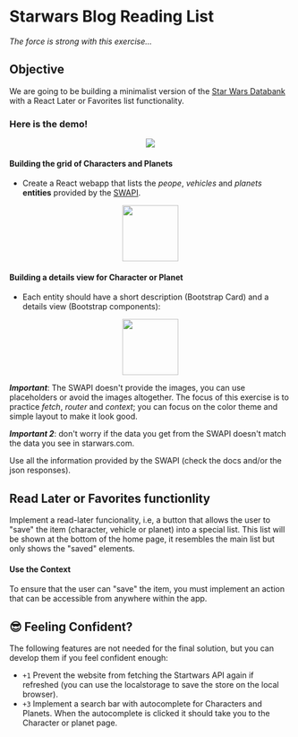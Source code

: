 # Starwars Blog Reading List

_The force is strong with this exercise..._

## Objective

We are going to be building a minimalist version of the [Star Wars Databank](https://www.starwars.com/databank) with a React Later or Favorites list functionality.

### Here is the demo!

<p align="center">
   <img src="https://projects.breatheco.de/json?slug=startwars-blog-reading-list&preview" />
</p>

#### Building the grid of Characters and Planets

- Create a React webapp that lists the _peope_, _vehicles_ and _planets_ **entities** provided by the [SWAPI](https://swapi.co/documentation).

<p align="center">
   <img height="100" src="https://raw.githubusercontent.com/nachovz/projects/master/p/javascript/semi-senior/startwars-blog-reading-list/sw_data.png" />
</p>

#### Building a details view for Character or Planet

- Each entity should have a short description (Bootstrap Card) and a details view (Bootstrap components):

<p align="center">
   <img height="100" src="https://raw.githubusercontent.com/nachovz/projects/master/p/javascript/semi-senior/startwars-blog-reading-list/sw_data_details.png" />
</p>

***Important***: The SWAPI doesn't provide the images, you can use placeholders or avoid the images altogether. The focus of this exercise is to practice *fetch*, *router* and *context*; you can focus on the color theme and simple layout to make it look good.

***Important 2***: don't worry if the data you get from the SWAPI doesn't match the data you see in starwars.com.

Use all the information provided by the SWAPI (check the docs and/or the json responses).

## Read Later or Favorites functionlity

Implement a read-later funcionality, i.e, a button that allows the user to "save" the item (character, vehicle or planet) into a special list. This list will be shown at the bottom of the home page, it resembles the main list but only shows the "saved" elements.

#### Use the Context

To ensure that the user can "save" the item, you must implement an action that can be accessible from anywhere within the app.

## 😎 Feeling Confident?

The following features are not needed for the final solution, but you can develop them if you feel confident enough:

- `+1` Prevent the website from fetching the Startwars API again if refreshed (you can use the localstorage to save the store on the local browser).
- `+3` Implement a search bar with autocomplete for Characters and Planets. When the autocomplete is clicked it should take you to the Character or planet page.
